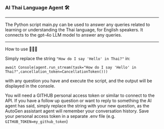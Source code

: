 ### AI Thai Language Agent 🛠️

---

The Python script main.py can be used to answer any queries related to learning or understanding the Thai language, for English speakers. It connects to the gpt-4o LLM model to answer any queries.   

---

How to use 🚀🚀🚀


Simply replace the string `"How do I say 'Hello' in Thai?"` in:

`await Console(agent.run_stream(task="How do I say 'Hello' in Thai?",cancellation_token=CancellationToken()))`

with any question you have and execute the script, and the output will be displayed in the console.


You will need a GITHUB personal access token or similar to connect to the API. If you have a follow up question or want to reply to something the AI agent has said, simply replace the string with your new question, as the AutoGen assistant agent will remember your conversation history. Save your personal access token in a separate .env file (e.g. `GITHUB_TOKEN=my_github_token`) 

